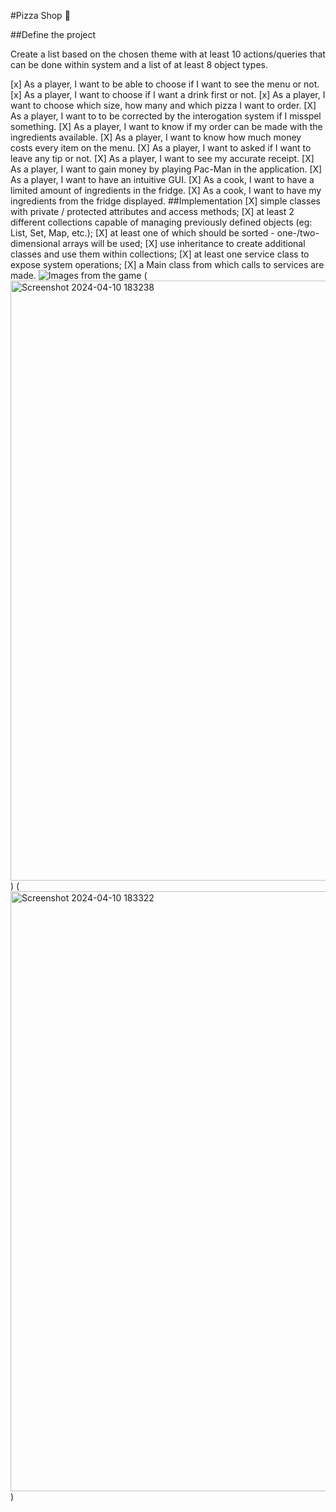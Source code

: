 #Pizza Shop 🍕

##Define the project

Create a list based on the chosen theme with at least 10 actions/queries that can be done within
system and a list of at least 8 object types.

[x] As a player, I want to be able to choose if I want to see the menu or not.
[x] As a player, I want to choose if I want a drink first or not. 
[x] As a player, I want to choose which size, how many and which pizza I want to order.
[X] As a player, I want to to be corrected by the interogation system if I misspel something.
[X] As a player, I want to know if my order can be made with the ingredients available.
[X] As a player, I want to know how much money costs every item on the menu.
[X] As a player, I want to asked if I want to leave any tip or not.
[X] As a player, I want to see my accurate receipt.
[X] As a player, I want to gain money by playing Pac-Man in the application.
[X] As a player, I want to have an intuitive GUI. 
[X] As a cook, I want to have a limited amount of ingredients in the fridge.
[X] As a cook, I want to have my ingredients from the fridge displayed.
##Implementation
[X] simple classes with private / protected attributes and access methods;
[X] at least 2 different collections capable of managing previously defined objects (eg: List, Set, Map, etc.);
[X] at least one of which should be sorted - one-/two-dimensional arrays will be used;
[X] use inheritance to create additional classes and use them within collections;
[X] at least one service class to expose system operations;
[X] a Main class from which calls to services are made.
![Images from the game](<img width="960" alt="Screenshot 2024-04-10 183135" src="https://github.com/dariapirvulescu18/Pizza_Shop/assets/115870351/6e15456e-2744-4d5f-ab17-3b91436d06bb">)
(<img width="960" alt="Screenshot 2024-04-10 183238" src="https://github.com/dariapirvulescu18/Pizza_Shop/assets/115870351/349d13d3-e293-42f3-800b-d23d52ee2492">
) (<img width="960" alt="Screenshot 2024-04-10 183322" src="https://github.com/dariapirvulescu18/Pizza_Shop/assets/115870351/43f6f9ba-0949-4517-b4e9-11385cd5ee7a">
)
